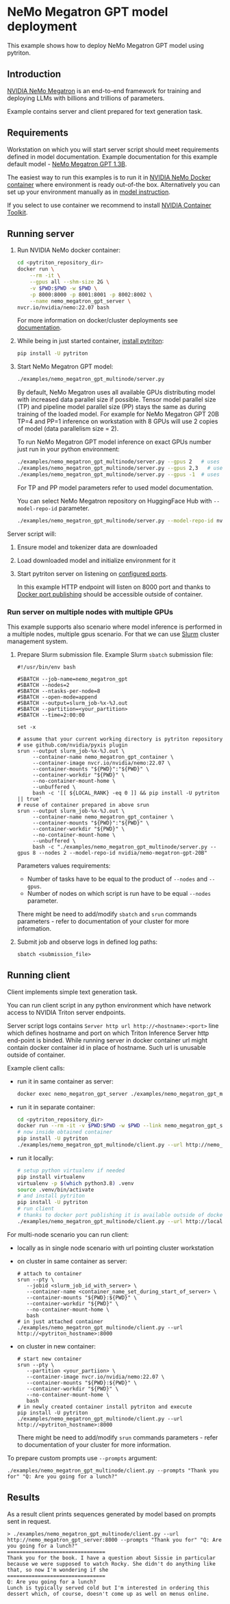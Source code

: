 <!--
Copyright (c) 2022, NVIDIA CORPORATION. All rights reserved.

Licensed under the Apache License, Version 2.0 (the "License");
you may not use this file except in compliance with the License.
You may obtain a copy of the License at

    http://www.apache.org/licenses/LICENSE-2.0

Unless required by applicable law or agreed to in writing, software
distributed under the License is distributed on an "AS IS" BASIS,
WITHOUT WARRANTIES OR CONDITIONS OF ANY KIND, either express or implied.
See the License for the specific language governing permissions and
limitations under the License.
-->

# NeMo Megatron GPT model deployment

This example shows how to deploy NeMo Megatron GPT model using pytriton.

## Introduction

[NVIDIA NeMo Megatron](https://developer.nvidia.com/nemo/megatron) is an end-to-end framework
for training and deploying LLMs with billions and trillions of parameters.

Example contains server and client prepared for text generation task.

## Requirements

Workstation on which you will start server script should meet requirements defined in model documentation.
Example documentation for this example default model - [NeMo Megatron GPT 1.3B](https://huggingface.co/nvidia/nemo-megatron-gpt-1.3B).

The easiest way to run this examples is to run it in [NVIDIA NeMo Docker container](https://catalog.ngc.nvidia.com/orgs/nvidia/containers/nemo)
where environment is ready out-of-the box. Alternatively you can set up your environment manually as in [model instruction](https://huggingface.co/nvidia/nemo-megatron-gpt-1.3B#step-1-install-nemo-and-dependencies).

If you select to use container we recommend to install
[NVIDIA Container Toolkit](https://docs.nvidia.com/datacenter/cloud-native/container-toolkit/overview.html).

## Running server

1. Run NVIDIA NeMo docker container:
    ```bash
    cd <pytriton_repository_dir>
    docker run \
        --rm -it \
        --gpus all --shm-size 2G \
        -v $PWD:$PWD -w $PWD \
        -p 8000:8000 -p 8001:8001 -p 8002:8002 \
        --name nemo_megatron_gpt_server \
    nvcr.io/nvidia/nemo:22.07 bash
    ```

    For more information on docker/cluster deployments see [documentation](../../docs/deploying_models.md#deploying-in-cluster).

2. While being in just started container, [install pytriton](../../docs/installation.md):
    ```bash
    pip install -U pytriton
    ```

3. Start NeMo Megatron GPT model:
    ```bash
    ./examples/nemo_megatron_gpt_multinode/server.py
    ```

   By default, NeMo Megatron uses all available GPUs distributing model with increased data parallel size if possible.
   Tensor model parallel size (TP) and pipeline model parallel size (PP) stays the same as during training of the loaded model.
   For example for NeMo Megatron GPT 20B TP=4 and PP=1 inference on workstation with 8 GPUs will use 2 copies of model
   (data parallelism size = 2).

   To run NeMo Megatron GPT model inference on exact GPUs number just run in your python environment:

   ```bash
   ./examples/nemo_megatron_gpt_multinode/server.py --gpus 2   # uses first 2 GPUs
   ./examples/nemo_megatron_gpt_multinode/server.py --gpus 2,3   # uses 2 GPUs with ids 2 and 3
   ./examples/nemo_megatron_gpt_multinode/server.py --gpus -1  # uses all available GPUs
   ```

   For TP and PP model parameters refer to used model documentation.

   You can select NeMo Megatron repository on HuggingFace Hub with `--model-repo-id` parameter.
   ```bash
   ./examples/nemo_megatron_gpt_multinode/server.py --model-repo-id nvidia/nemo-megatron-gpt-20B
   ```

Server script will:
1. Ensure model and tokenizer data are downloaded
2. Load downloaded model and initialize environment for it
3. Start pytriton server on listening on [configured ports](../../docs/deploying_models.md#configuring-triton).

   In this example HTTP endpoint will listen on 8000 port and thanks to
   [Docker port publishing](https://docs.docker.com/config/containers/container-networking/#published-ports)
   should be accessible outside of container.


### Run server on multiple nodes with multiple GPUs

This example supports also scenario where model inference is performed in a multiple nodes, multiple gpus scenario.
For that we can use [Slurm](https://slurm.schedmd.com/) cluster management system.

1. Prepare Slurm submission file. Example Slurm `sbatch` submission file:

   ```shell
   #!/usr/bin/env bash

   #SBATCH --job-name=nemo_megatron_gpt
   #SBATCH --nodes=2
   #SBATCH --ntasks-per-node=8
   #SBATCH --open-mode=append
   #SBATCH --output=slurm_job-%x-%J.out
   #SBATCH --partition=<your_partition>
   #SBATCH --time=2:00:00

   set -x

   # assume that your current working directory is pytriton repository
   # use github.com/nvidia/pyxis plugin
   srun --output slurm_job-%x-%J.out \
        --container-name nemo_megatron_gpt_container \
        --container-image nvcr.io/nvidia/nemo:22.07 \
        --container-mounts "${PWD}":"${PWD}" \
        --container-workdir "${PWD}" \
        --no-container-mount-home \
        --unbuffered \
        bash -c '[[ ${LOCAL_RANK} -eq 0 ]] && pip install -U pytriton || true'
   # reuse of container prepared in above srun
   srun --output slurm_job-%x-%J.out \
        --container-name nemo_megatron_gpt_container \
        --container-mounts "${PWD}":"${PWD}" \
        --container-workdir "${PWD}" \
        --no-container-mount-home \
        --unbuffered \
        bash -c "./examples/nemo_megatron_gpt_multinode/server.py --gpus 8 --nodes 2 --model-repo-id nvidia/nemo-megatron-gpt-20B"
   ```

   Parameters values requirements:
   - Number of tasks have to be equal to the product of `--nodes` and `--gpus`.
   - Number of nodes on which script is run have to be equal `--nodes` parameter.

   There might be need to add/modify `sbatch` and `srun` commands parameters - refer to documentation of your cluster for more information.

2. Submit job and observe logs in defined log paths:

   ```shell
   sbatch <submission_file>
   ```

## Running client

Client implements simple text generation task.

You can run client script in any python environment which have network access to NVIDIA Triton server endpoints.

Server script logs contains `Server http url http://<hostname>:<port>` line which defines hostname and port on which
Triton Inference Server http end-point is binded.
While running server in docker container url might contain docker container id in place of hostname. Such url
is unusable outside of container.

Example client calls:
- run it in same container as server:

   ```bash
   docker exec nemo_megatron_gpt_server ./examples/nemo_megatron_gpt_multinode/client.py --url http://localhost:8000
   ```

- run it in separate container:

   ```bash
   cd <pytriton_repository_dir>
   docker run --rm -it -v $PWD:$PWD -w $PWD --link nemo_megatron_gpt_server nvcr.io/nvidia/pytorch:22.07-py3 bash
   # now inside obtained container
   pip install -U pytriton
   ./examples/nemo_megatron_gpt_multinode/client.py --url http://nemo_megatron_gpt_server:8000
   ```

- run it locally:

   ```bash
   # setup python virtualenv if needed
   pip install virtualenv
   virtualenv -p $(which python3.8) .venv
   source .venv/bin/activate
   # and install pytriton
   pip install -U pytriton
   # run client
   # thanks to docker port publishing it is available outside of docker
   ./examples/nemo_megatron_gpt_multinode/client.py --url http://localhost:8000
   ```

For multi-node scenario you can run client:

- locally as in single node scenario with url pointing cluster workstation
- on cluster in same container as server:

   ```shell
   # attach to container
   srun --pty \
      --jobid <slurm_job_id_with_server> \
      --container-name <container_name_set_during_start_of_server> \
      --container-mounts "${PWD}:${PWD}" \
      --container-workdir "${PWD}" \
      --no-container-mount-home \
      bash
   # in just attached container
  ./examples/nemo_megatron_gpt_multinode/client.py --url http://<pytriton_hostname>:8000
   ```
- on cluster in new container:
   ```shell
  # start new container
   srun --pty \
      --partition <your_partiion> \
      --container-image nvcr.io/nvidia/nemo:22.07 \
      --container-mounts "${PWD}:${PWD}" \
      --container-workdir "${PWD}" \
      --no-container-mount-home \
      bash
   # in newly created container install pytriton and execute
   pip install -U pytriton
   ./examples/nemo_megatron_gpt_multinode/client.py --url http://<pytriton_hostname>:8000
   ```

   There might be need to add/modify `srun` commands parameters - refer to documentation of your cluster for more information.

To prepare custom prompts use `--prompts` argument:

```shell
./examples/nemo_megatron_gpt_multinode/client.py --prompts "Thank you for" "Q: Are you going for a lunch?"
```

## Results

As a result client prints sequences generated by model based on prompts sent in request.

```
> ./examples/nemo_megatron_gpt_multinode/client.py --url http://nemo_megatron_gpt_server:8000 --prompts "Thank you for" "Q: Are you going for a lunch?"
================================
Thank you for the book. I have a question about Sissie in particular because we were supposed to watch Rocky. She didn't do anything like that, so now I'm wondering if she
================================
Q: Are you going for a lunch?
Lunch is typically served cold but I'm interested in ordering this dessert which, of course, doesn't come up as well on menus online.
```
